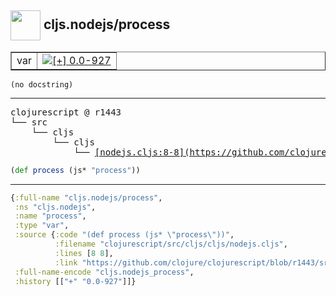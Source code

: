 ## <img width="48px" valign="middle" src="http://i.imgur.com/Hi20huC.png"> cljs.nodejs/process

 <table border="1">
<tr>
<td>var</td>
<td><a href="https://github.com/cljsinfo/api-refs/tree/0.0-927"><img valign="middle" alt="[+] 0.0-927" src="https://img.shields.io/badge/+-0.0--927-lightgrey.svg"></a> </td>
</tr>
</table>

 <samp>
</samp>

```
(no docstring)
```

---

 <pre>
clojurescript @ r1443
└── src
    └── cljs
        └── cljs
            └── <ins>[nodejs.cljs:8-8](https://github.com/clojure/clojurescript/blob/r1443/src/cljs/cljs/nodejs.cljs#L8-L8)</ins>
</pre>

```clj
(def process (js* "process"))
```


---

```clj
{:full-name "cljs.nodejs/process",
 :ns "cljs.nodejs",
 :name "process",
 :type "var",
 :source {:code "(def process (js* \"process\"))",
          :filename "clojurescript/src/cljs/cljs/nodejs.cljs",
          :lines [8 8],
          :link "https://github.com/clojure/clojurescript/blob/r1443/src/cljs/cljs/nodejs.cljs#L8-L8"},
 :full-name-encode "cljs.nodejs_process",
 :history [["+" "0.0-927"]]}

```

